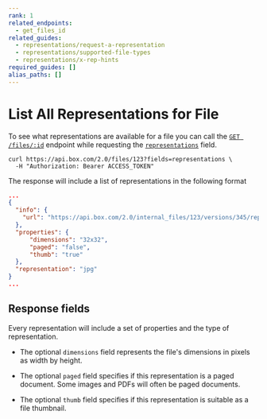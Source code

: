 ```yaml
---
rank: 1
related_endpoints:
  - get_files_id
related_guides:
  - representations/request-a-representation
  - representations/supported-file-types
  - representations/x-rep-hints
required_guides: []
alias_paths: []
---
```


# List All Representations for File

To see what representations are available for a file you can call the
[`GET /files/:id`][get_files_id] endpoint while requesting the
[`representations`][file_representations] field.

```curl
curl https://api.box.com/2.0/files/123?fields=representations \
  -H "Authorization: Bearer ACCESS_TOKEN"
```

The response will include a list of representations in the following format

<!-- markdownlint-disable line-length -->

```json
...
{
  "info": {
    "url": "https://api.box.com/2.0/internal_files/123/versions/345/representations/jpg_thumb_32x32"
  },
  "properties": {
      "dimensions": "32x32",
      "paged": "false",
      "thumb": "true"
  },
  "representation": "jpg"
}
...
```

<!-- markdownlint-enable line-length -->

## Response fields

Every representation will include a set of properties and the type of
representation.

* The optional `dimensions` field represents the file's dimensions in
  pixels as width by height.

* The optional `paged` field specifies if this representation is a paged
  document. Some images and PDFs will often be paged documents.

* The optional `thumb` field specifies if this representation is suitable
  as a file thumbnail.

[get_files_id]: endpoint://get-files-id
[file_representations]: resource://file#param-representations
